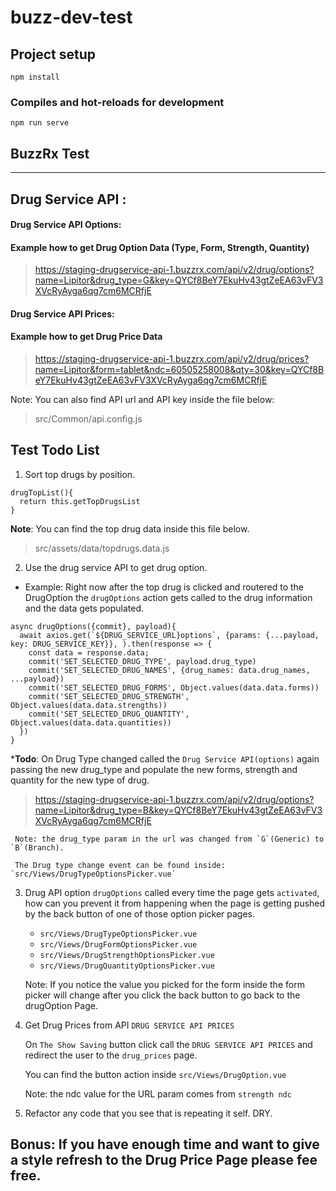 # buzz-dev-test

## Project setup
```
npm install
```

### Compiles and hot-reloads for development
```
npm run serve
```
## BuzzRx Test
---

## Drug Service API : 

#### Drug Service API Options:
#### Example how to get Drug Option Data (Type, Form, Strength, Quantity) 
>https://staging-drugservice-api-1.buzzrx.com/api/v2/drug/options?name=Lipitor&drug_type=G&key=QYCf8BeY7EkuHv43gtZeEA63vFV3XVcRyAyga6qg7cm6MCRfjE  

#### Drug Service API Prices:
#### Example how to get Drug Price Data
>https://staging-drugservice-api-1.buzzrx.com/api/v2/drug/prices?name=Lipitor&form=tablet&ndc=60505258008&qty=30&key=QYCf8BeY7EkuHv43gtZeEA63vFV3XVcRyAyga6qg7cm6MCRfjE


Note: You can also find API url and API key inside the file below:
>src/Common/api.config.js

## Test Todo List

1. Sort top drugs by position.
```
drugTopList(){
  return this.getTopDrugsList
}
```
**Note**: You can find the top drug data inside this file below.

>src/assets/data/topdrugs.data.js

    
2. Use the drug service API to get drug option.
  - Example: Right now after the top drug is clicked and routered to the DrugOption the `drugOptions` action gets called to the drug information and the data gets populated. 
  ```
  async drugOptions({commit}, payload){
    await axios.get(`${DRUG_SERVICE_URL}options`, {params: {...payload, key: DRUG_SERVICE_KEY}}, ).then(response => {
      const data = response.data;
      commit('SET_SELECTED_DRUG_TYPE', payload.drug_type)
      commit('SET_SELECTED_DRUG_NAMES', {drug_names: data.drug_names, ...payload})
      commit('SET_SELECTED_DRUG_FORMS', Object.values(data.data.forms))
      commit('SET_SELECTED_DRUG_STRENGTH', Object.values(data.data.strengths))
      commit('SET_SELECTED_DRUG_QUANTITY', Object.values(data.data.quantities))
    })
  }
  ```

***Todo**: On Drug Type changed called the `Drug Service API(options)` again passing the new drug_type and populate the new forms, strength and quantity for the new type of drug.


>https://staging-drugservice-api-1.buzzrx.com/api/v2/drug/options?name=Lipitor&drug_type=B&key=QYCf8BeY7EkuHv43gtZeEA63vFV3XVcRyAyga6qg7cm6MCRfjE  


     Note: the drug_type param in the url was changed from `G`(Generic) to `B`(Branch).

     The Drug type change event can be found inside: `src/Views/DrugTypeOptionsPicker.vue`

3. Drug API option `drugOptions` called every time the page gets `activated`, how can you prevent it from happening when the page is getting pushed by the back button of one of those option picker pages.
 

    - `src/Views/DrugTypeOptionsPicker.vue`
    - `src/Views/DrugFormOptionsPicker.vue`
    - `src/Views/DrugStrengthOptionsPicker.vue`
    - `src/Views/DrugQuantityOptionsPicker.vue`

    Note: If you notice the value you picked for the form inside the form picker will change after you click the back button to go back to the drugOption Page. 

4. Get Drug Prices from API `DRUG SERVICE API PRICES`

    On `The Show Saving` button click call the `DRUG SERVICE API PRICES` and redirect the user to the `drug_prices` page.

    You can find the button action inside `src/Views/DrugOption.vue`

    Note: the ndc value for the URL param comes from `strength ndc`

5. Refactor any code that you see that is repeating it self. DRY.

## Bonus: If you have enough time and want to give a style refresh to the Drug Price Page please fee free.
     



